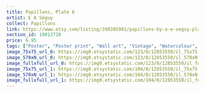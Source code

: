 ```yaml
---
title: Papillons, Plate 6
artist: E A Séguy
collect: Papillons
link: https://www.etsy.com/listing/398385981/papillons-by-a-e-seguy-plate-6-nature?utm_source=thedoveandtheseagull&utm_medium=api&utm_campaign=api
section_id: 19013728
price: 6.95
tags: ["Poster", "Poster print", "Wall art", "Vintage", "Watercolour", "Nature", "Botanical art", "Wildlife", "Nature print", "Butterfly print", "Butterfly art", "Butterfly poster", "High quality print"]
image_75x75_url_0: https://img0.etsystatic.com/123/0/12853550/il_75x75.985072204_5oib.jpg
image_570xN_url_0: https://img0.etsystatic.com/123/0/12853550/il_570xN.985072204_5oib.jpg
image_fullxfull_url_0: https://img0.etsystatic.com/123/0/12853550/il_fullxfull.985072204_5oib.jpg
image_75x75_url_1: https://img0.etsystatic.com/104/0/12853550/il_75x75.985072246_9e09.jpg
image_570xN_url_1: https://img0.etsystatic.com/104/0/12853550/il_570xN.985072246_9e09.jpg
image_fullxfull_url_1: https://img0.etsystatic.com/104/0/12853550/il_fullxfull.985072246_9e09.jpg
---
```


